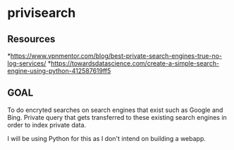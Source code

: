 # privisearch

## Resources

*https://www.vpnmentor.com/blog/best-private-search-engines-true-no-log-services/
*https://towardsdatascience.com/create-a-simple-search-engine-using-python-412587619ff5

## GOAL
To do encryted searches on search engines that exist such as Google and Bing. Private query that gets transferred to these existing search engines in order to index private data. 

I will be using Python for this as I don't intend on building a webapp. 
